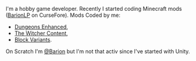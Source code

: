 I'm a hobby game developer.
Recently I started coding Minecraft mods ([BarionLP](https://www.curseforge.com/members/barionlp/projects) on CurseFore).
Mods Coded by me:
  - [Dungeons Enhanced](https://www.curseforge.com/minecraft/mc-mods/dungeonsenhanced),
  - [The Witcher Content](https://www.curseforge.com/minecraft/mc-mods/the-witcher-content),
  - [Block Variants](https://www.curseforge.com/minecraft/mc-mods/vanilla-block-variants).

On Scratch I'm [@Barion](https://scratch.mit.edu/users/Barion/) but I'm not that activ since I've started with Unity.
